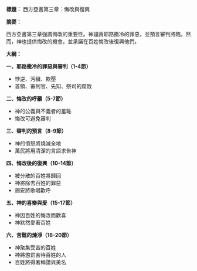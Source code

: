 **標題：** 西方亞書第三章：悔改與復興

**摘要：**

西方亞書第三章強調悔改的重要性。神譴責耶路撒冷的罪惡，並預言審判將臨。然而，神也提供悔改的機會，並承諾在百姓悔改後復興他們。

**大綱：**

**一、耶路撒冷的罪惡與審判（1-4節）**
* 悖逆、污穢、欺壓
* 首領、審判官、先知、祭司的腐敗

**二、悔改的呼籲（5-7節）**
* 神的公義與不義者的羞恥
* 悔改可避免審判

**三、審判的預言（8-9節）**
* 神的憤怒將燒滅全地
* 萬民將用清潔的言語求告神

**四、悔改後的復興（10-14節）**
* 被分散的百姓將歸回
* 神將除去百姓的罪惡
* 錫安將歌唱歡呼

**五、神的喜樂與愛（15-17節）**
* 神因百姓的悔改而歡喜
* 神默然愛著百姓

**六、苦難的煉淨（18-20節）**
* 神聚集受苦的百姓
* 神將懲罰苦待百姓的人
* 百姓將得著稱讚與美名